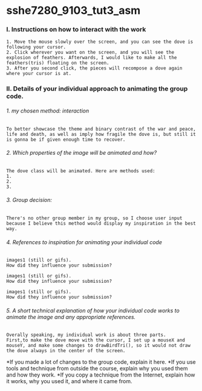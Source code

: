 # sshe7280_9103_tut3_asm

### I. Instructions on how to interact with the work
    1. Move the mouse slowly over the screen, and you can see the dove is following your cursor. 
    2. Click wherever you want on the screen, and you will see the explosion of feathers. Afterwards, I would like to make all the feathers(tris) floating on the screen.
    3. After you second click, the pieces will recompose a dove again where your cursor is at.

### II. Details of your individual approach to animating the group code.
###### 1. my chosen method: interaction
    To better showcase the theme and binary contrast of the war and peace, life and death, as well as imply how fragile the dove is, but still it is gonna be if given enough time to recover.

###### 2. Which properties of the image will be animated and how?
    The dove class will be animated. Here are methods used:
    1.
    2.
    3.

###### 3. Group decision:
    There's no other group member in my group, so I choose user input because I believe this method would display my inspiration in the best way.
###### 4. References to inspiration for animating your individual code
    images1 (still or gifs). 
    How did they influence your submission?

    images1 (still or gifs). 
    How did they influence your submission?

    images1 (still or gifs). 
    How did they influence your submission?

###### 5. A short technical explanation of how your individual code works to animate the image and any appropriate references.
    Overally speaking, my individual work is about three parts. 
    First,to make the dove move with the cursor, I set up a mouseX and mouseY, and make some changes to drawBirdTri(), so it would not draw the dove always in the center of the screen.





*If you made a lot of changes to the group code, explain it here.
*If you use tools and technique from outside the course, explain why you used them and how they work.
*If you copy a technique from the Internet, explain how it works, why you used it, and where it came from.